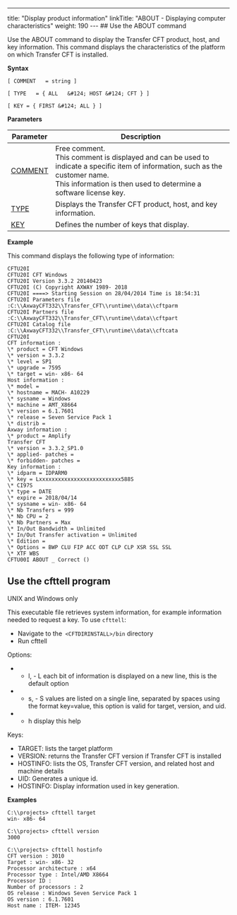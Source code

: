 ---
title: "Display product information"
linkTitle: "ABOUT - Displaying computer characteristics"
weight: 190
--- ## Use the ABOUT command

Use the ABOUT command to display
the Transfer CFT product, host, and key information. This command displays the characteristics of the platform
on which Transfer CFT is installed.

******Syntax******

`[ COMMENT   = string ]`

`[ TYPE   = { ALL   &#124; HOST &#124; CFT } ]`

`[ KEY = { FIRST &#124; ALL } ]`

****Parameters****

| Parameter  | Description  |
| --- | --- |
| [COMMENT](../../command_summary/parameter_intro/comment) | Free comment.<br/> This comment is displayed and can be used to indicate a specific item of information, such as the customer name.<br/> This information is then used to determine a software license key. |
| [TYPE](../../command_summary/parameter_intro/type)  | Displays the Transfer CFT product, host, and key information.  |
| [KEY](../../command_summary/parameter_intro/key)  | Defines the number of keys that display.  |

****Example****

This command displays the following type of information:

```
CFTU20I
CFTU20I CFT Windows
CFTU20I Version 3.3.2 20140423
CFTU20I (C) Copyright AXWAY 1989- 2018
CFTU20I ====> Starting Session on 28/04/2014 Time is 18:54:31
CFTU20I Parameters file :C:\\AxwayCFT332\\Transfer_CFT\\runtime\\data\\cftparm
CFTU20I Partners file :C:\\AxwayCFT332\\Transfer_CFT\\runtime\\data\\cftpart
CFTU20I Catalog file :C:\\AxwayCFT332\\Transfer_CFT\\runtime\\data\\cftcata
CFTU20I
CFT information :
\* product = CFT Windows
\* version = 3.3.2
\* level = SP1
\* upgrade = 7595
\* target = win- x86- 64
Host information :
\* model =
\* hostname = MACH- A10229
\* sysname = Windows
\* machine = AMT_X8664
\* version = 6.1.7601
\* release = Seven Service Pack 1
\* distrib =
Axway information :
\* product = Amplify
Transfer CFT
\* version = 3.3.2_SP1.0
\* applied- patches =
\* forbidden- patches =
Key information :
\* idparm = IDPARM0
\* key = Lxxxxxxxxxxxxxxxxxxxxxxxxxx588S
\* CI97S
\* type = DATE
\* expire = 2018/04/14
\* sysname = win- x86- 64
\* Nb Transfers = 999
\* Nb CPU = 2
\* Nb Partners = Max
\* In/Out Bandwidth = Unlimited
\* In/Out Transfer activation = Unlimited
\* Edition =
\* Options = BWP CLU FIP ACC ODT CLP CLP XSR SSL SSL
\* XTF WBS
CFTU00I ABOUT _ Correct ()
```
<span id="CFTTELL"></span>

## Use the cfttell program

UNIX and Windows only

This executable file retrieves system information, for example information needed to request a key. To use `cfttell`:

- Navigate to the` <CFTDIRINSTALL>/bin` directory
- Run cfttell

Options:

- - l, - L each bit of information is displayed on a new line, this is the default option
- - s, - S values are listed on a single line, separated by spaces using the format key=value, this option is valid for target, version, and uid.
- - h display this help

Keys:

- TARGET: lists the target platform
- VERSION: returns the Transfer CFT version if Transfer CFT is installed
- HOSTINFO: lists the OS, Transfer CFT version, and related host and machine details
- UID: Generates a unique id.
- HOSTINFO: Display information used in key generation.

****Examples****

```
C:\\projects> cfttell target
win- x86- 64
```

```
C:\\projects> cfttell version
3000
```

```
C:\\projects> cfttell hostinfo
CFT version : 3010
Target : win- x86- 32
Processor architecture : x64
Processor type : Intel/AMD X8664
Processor ID :
Number of processors : 2
OS release : Windows Seven Service Pack 1
OS version : 6.1.7601
Host name : ITEM- 12345
```
